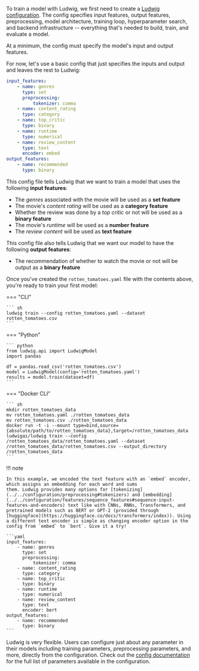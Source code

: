 To train a model with Ludwig, we first need to create a [Ludwig configuration](../../configuration). The config specifies input features, output features, preprocessing, model architecture, training loop, hyperparameter search, and backend infrastructure -- everything that's needed to build, train, and evaluate a model.

At a minimum, the config must specify the model's input and output features.

For now, let's use a basic config that just specifies the inputs and output and leaves the rest to Ludwig:

``` yaml title="rotten_tomatoes.yaml"
input_features:
    - name: genres
      type: set
      preprocessing:
          tokenizer: comma
    - name: content_rating
      type: category
    - name: top_critic
      type: binary
    - name: runtime
      type: numerical
    - name: review_content
      type: text
      encoder: embed
output_features:
    - name: recommended
      type: binary
```

This config file tells Ludwig that we want to train a model that uses the following **input features**:

- The *genres* associated with the movie will be used as a **set feature**
- The movie's *content rating* will be used as a **category feature**
- Whether the review was done by a *top critic* or not will be used as a **binary feature**
- The movie's *runtime* will be used as a **number feature**
- The *review content* will be used as **text feature**

This config file also tells Ludwig that we want our model to have the following **output features**:

- The recommendation of whether to watch the movie or not will be output as a **binary feature**

Once you've created the `rotten_tomatoes.yaml` file with the contents above, you're ready to train your first model:

=== "CLI"

    ``` sh
    ludwig train --config rotten_tomatoes.yaml --dataset rotten_tomatoes.csv
    ```

=== "Python"

    ``` python
    from ludwig.api import LudwigModel
    import pandas

    df = pandas.read_csv('rotten_tomatoes.csv')
    model = LudwigModel(config='rotten_tomatoes.yaml')
    results = model.train(dataset=df)
    ```

=== "Docker CLI"

    ``` sh
    mkdir rotten_tomatoes_data
    mv rotten_tomatoes.yaml ./rotten_tomatoes_data
    mv rotten_tomatoes.csv ./rotten_tomatoes_data
    docker run -t -i --mount type=bind,source={absolute/path/to/rotten_tomatoes_data},target=/rotten_tomatoes_data ludwigai/ludwig train --config /rotten_tomatoes_data/rotten_tomatoes.yaml --dataset /rotten_tomatoes_data/rotten_tomatoes.csv --output_directory /rotten_tomatoes_data
    ```

!!! note

    In this example, we encoded the text feature with an `embed` encoder, which assigns an embedding for each word and sums
    them. Ludwig provides many options for [tokenizing](../../configuration/preprocessing#tokenizers) and [embedding](../../configuration/features/sequence_features#sequence-input-features-and-encoders) text like with CNNs, RNNs, Transformers, and pretrained models such as BERT or GPT-2 (provided through [huggingface](https://huggingface.co/docs/transformers/index)). Using a different text encoder is simple as changing encoder option in the config from `embed` to `bert`. Give it a try!

    ```yaml
    input_features:
        - name: genres
          type: set
          preprocessing:
              tokenizer: comma
        - name: content_rating
          type: category
        - name: top_critic
          type: binary
        - name: runtime
          type: numerical
        - name: review_content
          type: text
          encoder: bert
    output_features:
        - name: recommended
          type: binary
    ```

Ludwig is very flexible. Users can configure just about any parameter in their models including training parameters, preprocessing parameters, and more, directly from the configuration. Check out the [config documentation](/ludwig-docs/user_guide/configuration) for the full list of parameters available in the configuration.
